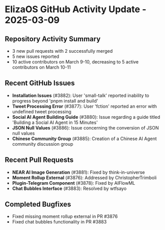 # ElizaOS GitHub Activity Update - 2025-03-09

## Repository Activity Summary
- 3 new pull requests with 2 successfully merged
- 5 new issues reported
- 10 active contributors on March 9-10, decreasing to 5 active contributors on March 10-11

## Recent GitHub Issues
- **Installation Issues** (#3882): User 'small-talk' reported inability to progress beyond 'pnpm install and build'
- **Tweet Processing Error** (#3877): User 'fction' reported an error with undefined tweet processing
- **Social AI Agent Building Guide** (#3880): Issue regarding a guide titled 'Building a Social AI Agent in 15 Minutes'
- **JSON Null Values** (#3886): Issue concerning the conversion of JSON null values
- **Chinese Community Group** (#3885): Creation of a Chinese AI Agent community discussion group

## Recent Pull Requests
- **NEAR AI Image Generation** (#3881): Fixed by think-in-universe
- **Moment Rollup External** (#3876): Addressed by ChristopherTrimboli
- **Plugin-Telegram Component** (#3878): Fixed by AIFlowML
- **Chat Bubbles Interface** (#3883): Resolved by wtfsayo

## Completed Bugfixes
- Fixed missing moment rollup external in PR #3876
- Fixed chat bubbles functionality in PR #3883
